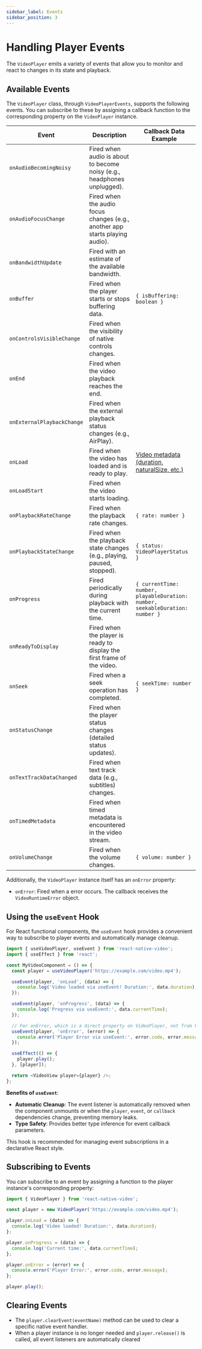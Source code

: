 ```yaml
---
sidebar_label: Events
sidebar_position: 3
---
```


# Handling Player Events

The `VideoPlayer` emits a variety of events that allow you to monitor and react to changes in its state and playback.

## Available Events

The `VideoPlayer` class, through `VideoPlayerEvents`, supports the following events. You can subscribe to these by assigning a callback function to the corresponding property on the `VideoPlayer` instance.

| Event                      | Description                                                                                                | Callback Data Example                                 |
|----------------------------|------------------------------------------------------------------------------------------------------------|-------------------------------------------------------|
| `onAudioBecomingNoisy`     | Fired when audio is about to become noisy (e.g., headphones unplugged).                                      |                                                       |
| `onAudioFocusChange`       | Fired when the audio focus changes (e.g., another app starts playing audio).                               |                                                       |
| `onBandwidthUpdate`        | Fired with an estimate of the available bandwidth.                                                         |                                                       |
| `onBuffer`                 | Fired when the player starts or stops buffering data.                                                      | `{ isBuffering: boolean }`                            |
| `onControlsVisibleChange`  | Fired when the visibility of native controls changes.                                                      |                                                       |
| `onEnd`                    | Fired when the video playback reaches the end.                                                               |                                                       |
| `onExternalPlaybackChange` | Fired when the external playback status changes (e.g., AirPlay).                                           |                                                       |
| `onLoad`                   | Fired when the video has loaded and is ready to play.                                                    | [Video metadata (duration, naturalSize, etc.)](../../api/interfaces/onLoadData.md)          |
| `onLoadStart`              | Fired when the video starts loading.                                                                       |                                                       |
| `onPlaybackRateChange`     | Fired when the playback rate changes.                                                                      | `{ rate: number }`                                    |
| `onPlaybackStateChange`    | Fired when the playback state changes (e.g., playing, paused, stopped).                                    | `{ status: VideoPlayerStatus }`                       |
| `onProgress`               | Fired periodically during playback with the current time.                                                    | `{ currentTime: number, playableDuration: number, seekableDuration: number }` |
| `onReadyToDisplay`         | Fired when the player is ready to display the first frame of the video.                                      |                                                       |
| `onSeek`                   | Fired when a seek operation has completed.                                                                 | `{ seekTime: number }`                                |
| `onStatusChange`           | Fired when the player status changes (detailed status updates).                                              |                                                       |
| `onTextTrackDataChanged`   | Fired when text track data (e.g., subtitles) changes.                                                        |                                                       |
| `onTimedMetadata`          | Fired when timed metadata is encountered in the video stream.                                                |                                                       |
| `onVolumeChange`           | Fired when the volume changes.                                                                             | `{ volume: number }`                                  |

Additionally, the `VideoPlayer` instance itself has an `onError` property:

-   `onError`: Fired when a error occurs. The callback receives the `VideoRuntimeError` object.

## Using the `useEvent` Hook

For React functional components, the `useEvent` hook provides a convenient way to subscribe to player events and automatically manage cleanup.

```typescript
import { useVideoPlayer, useEvent } from 'react-native-video';
import { useEffect } from 'react';

const MyVideoComponent = () => {
  const player = useVideoPlayer('https://example.com/video.mp4');

  useEvent(player, 'onLoad', (data) => {
    console.log('Video loaded via useEvent! Duration:', data.duration);
  });

  useEvent(player, 'onProgress', (data) => {
    console.log('Progress via useEvent:', data.currentTime);
  });

  // For onError, which is a direct property on VideoPlayer, not from VideoPlayerEvents
  useEvent(player, 'onError', (error) => {
    console.error('Player Error via useEvent:', error.code, error.message);
  });

  useEffect(() => {
    player.play();
  }, [player]);

  return <VideoView player={player} />;
};
```

**Benefits of `useEvent`**:

-   **Automatic Cleanup**: The event listener is automatically removed when the component unmounts or when the `player`, `event`, or `callback` dependencies change, preventing memory leaks.
-   **Type Safety**: Provides better type inference for event callback parameters.

This hook is recommended for managing event subscriptions in a declarative React style. 

## Subscribing to Events

You can subscribe to an event by assigning a function to the player instance's corresponding property:

```typescript
import { VideoPlayer } from 'react-native-video';

const player = new VideoPlayer('https://example.com/video.mp4');

player.onLoad = (data) => {
  console.log('Video loaded! Duration:', data.duration);
};

player.onProgress = (data) => {
  console.log('Current time:', data.currentTime);
};

player.onError = (error) => {
  console.error('Player Error:', error.code, error.message);
};

player.play();
```

## Clearing Events

-   The `player.clearEvent(eventName)` method can be used to clear a specific native event handler.
-   When a player instance is no longer needed and `player.release()` is called, all event listeners are automatically cleared